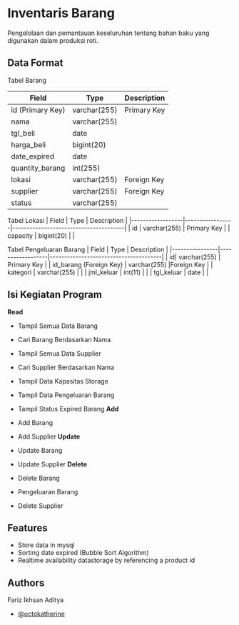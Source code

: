 
# Inventaris Barang

Pengelolaan dan pemantauan keseluruhan tentang bahan baku yang digunakan dalam produksi roti.


## Data Format
Tabel Barang

| Field            | Type            | Description       |
|------------------|-----------------|-------------------|
| id (Primary Key) | varchar(255)    | Primary Key       |
| nama             | varchar(255)    |                   |
| tgl_beli         | date            |                   |
| harga_beli       | bigint(20)      |                   |
| date_expired     | date            |                   |
| quantity_barang  | int(255)        |                   |
| lokasi           | varchar(255)    |Foreign Key        |
| supplier         | varchar(255)    |Foreign Key        |
| status           | varchar(255)    |                   |

Tabel Lokasi
| Field            | Type            | Description                           |
|------------------|-----------------|---------------------------------------|
| id | varchar(255)    | Primary Key                     |
| capacity         | bigint(20)      | |


Tabel Pengeluaran Barang
| Field          | Type             | Description                           |
|----------------|------------------|---------------------------------------|
| id| varchar(255)     | Primary Key              |
| id_barang (Foreign Key) | varchar(255) |Foreign Key        |
| kategori       | varchar(255)     |               |
| jml_keluar     | int(11)          |        |
| tgl_keluar     | date             |        |


## Isi Kegiatan Program
**Read**
* Tampil Semua Data Barang
* Cari Barang Berdasarkan Nama
* Tampil Semua Data Supplier
* Cari Supplier Berdasarkan Nama
* Tampil Data Kapasitas Storage
* Tampil Data Pengeluaran Barang
* Tampil Status Expired Barang
**Add**

* Add Barang
* Add Supplier
**Update**

* Update Barang
* Update Supplier
**Delete**

* Delete Barang
* Pengeluaran Barang
* Delete Supplier
## Features

* Store data in mysql
* Sorting date expired (Bubble Sort Algorithm)
* Realtime availability datastorage by referencing a product id

## Authors
Fariz Ikhsan Aditya
- [@octokatherine](https://www.github.com/octokatherine)

